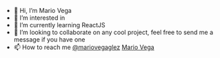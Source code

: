- 👋 Hi, I’m Mario Vega
- 👀 I’m interested in 
- 🌱 I’m currently learning ReactJS
- 💞️ I’m looking to collaborate on any cool project, feel free to send me a message if you have one
- 📫 How to reach me [@mariovegaglez](https://twitter.com/mariovegaglez) [Mario Vega](https://www.linkedin.com/in/jose-mario-vega-gonzalez-201a97175/)

<!---
mariovegaglez/mariovegaglez is a ✨ special ✨ repository because its `README.md` (this file) appears on your GitHub profile.
You can click the Preview link to take a look at your changes.
--->
